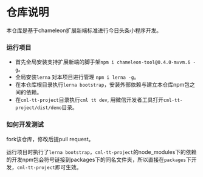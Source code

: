 # 仓库说明
本仓库是基于chameleon扩展新端标准进行今日头条小程序开发。

### 运行项目
- 首先全局安装支持扩展新端的脚手架`npm i chameleon-tool@0.4.0-mvvm.6 -g`。
- 全局安装`lerna` 对本项目进行管理 `npm i lerna -g`。
- 在本仓库根目录执行`lerna bootstrap`，安装外部依赖与建立本仓库npm包之间的依赖。
- 在`cml-tt-project`目录执行`cml tt dev`, 用微信开发者工具打开`cml-tt-project/dist/demo`目录。

### 如何开发测试

fork该仓库，修改后提pull request。

运行项目时执行了`lerna bootstrap`，`cml-tt-project`的node_modules下的依赖的开发npm包会符号链接到packages下的同名文件夹，所以直接在`packages`下开发，`cml-tt-project`即可生效。